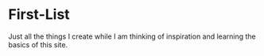 First-List
==========

Just all the things I create while I am thinking of inspiration and learning the basics of this site.
